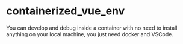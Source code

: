 # containerized_vue_env
You can develop and debug inside a container with no need to install anything on your local machine, you just need docker and VSCode.
